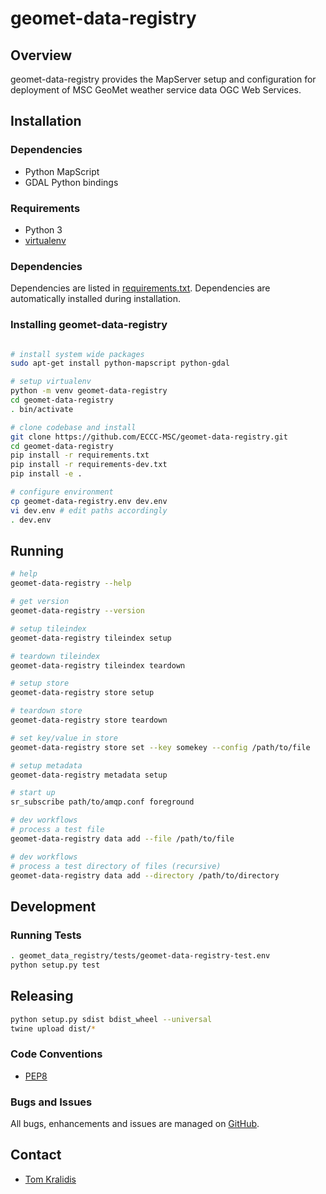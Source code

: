 # geomet-data-registry

## Overview

geomet-data-registry provides the MapServer setup and configuration for deployment
of MSC GeoMet weather service data OGC Web Services.

## Installation

### Dependencies

- Python MapScript
- GDAL Python bindings

### Requirements
- Python 3
- [virtualenv](https://virtualenv.pypa.io/)

### Dependencies
Dependencies are listed in [requirements.txt](requirements.txt). Dependencies
are automatically installed during installation.

### Installing geomet-data-registry
```bash

# install system wide packages
sudo apt-get install python-mapscript python-gdal

# setup virtualenv
python -m venv geomet-data-registry
cd geomet-data-registry
. bin/activate

# clone codebase and install
git clone https://github.com/ECCC-MSC/geomet-data-registry.git
cd geomet-data-registry
pip install -r requirements.txt
pip install -r requirements-dev.txt
pip install -e .

# configure environment
cp geomet-data-registry.env dev.env
vi dev.env # edit paths accordingly
. dev.env
```

## Running

```bash
# help
geomet-data-registry --help

# get version
geomet-data-registry --version

# setup tileindex
geomet-data-registry tileindex setup

# teardown tileindex
geomet-data-registry tileindex teardown

# setup store
geomet-data-registry store setup

# teardown store
geomet-data-registry store teardown

# set key/value in store
geomet-data-registry store set --key somekey --config /path/to/file

# setup metadata
geomet-data-registry metadata setup

# start up
sr_subscribe path/to/amqp.conf foreground

# dev workflows
# process a test file
geomet-data-registry data add --file /path/to/file

# dev workflows
# process a test directory of files (recursive)
geomet-data-registry data add --directory /path/to/directory
```

## Development

### Running Tests

```bash
. geomet_data_registry/tests/geomet-data-registry-test.env
python setup.py test
```

## Releasing

```bash
python setup.py sdist bdist_wheel --universal
twine upload dist/*
```

### Code Conventions

* [PEP8](https://www.python.org/dev/peps/pep-0008)

### Bugs and Issues

All bugs, enhancements and issues are managed on [GitHub](https://github.com/ECCC-MSC/geomet-data-registry).

## Contact

* [Tom Kralidis](https://github.com/tomkralidis)
